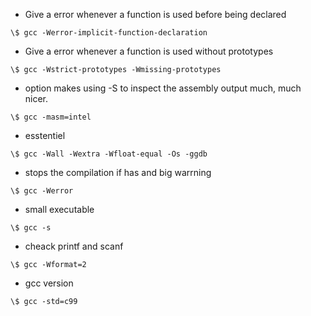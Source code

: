 - Give a error whenever a function is used before being declared
```
\$ gcc -Werror-implicit-function-declaration
```

- Give a error whenever a function is used without prototypes
```
\$ gcc -Wstrict-prototypes -Wmissing-prototypes
```

- option makes using -S to inspect the assembly output much, much nicer.
```
\$ gcc -masm=intel
```

- esstentiel
```
\$ gcc -Wall -Wextra -Wfloat-equal -Os -ggdb
```
- stops the compilation if has and big warrning
```
\$ gcc -Werror
```

- small executable
```
\$ gcc -s
```

- cheack printf and scanf 
```
\$ gcc -Wformat=2
```

- gcc version
```
\$ gcc -std=c99
```
